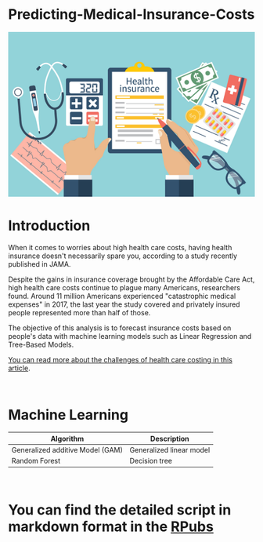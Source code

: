 
Predicting-Medical-Insurance-Costs
=========================



![](images/cost-of-health-coverage1.jpg)



# Introduction

When it comes to worries about high health care costs, having health insurance doesn't necessarily spare you, according to a study recently published in JAMA.

Despite the gains in insurance coverage brought by the Affordable Care Act, high health care costs continue to plague many Americans, researchers found. Around 11 million Americans experienced "catastrophic medical expenses" in 2017, the last year the study covered and privately insured people represented more than half of those.

The objective of this analysis is to forecast insurance costs based on people's data with 
machine learning models such as Linear Regression and Tree-Based Models. 


[You can read more about the challenges of health care costing in this article](https://www.npr.org/sections/health-shots/2020/11/12/934146128/despite-aca-coverage-gains-millions-still-suffer-catastrophic-health-care-costs). 

</br>


 
# Machine Learning

Algorithm                       | Description
---------------------------------|-------------
Generalized additive Model (GAM) | Generalized linear model   
Random Forest                    | Decision tree 

</br>




# You can find the detailed script in markdown format in the [RPubs](https://rpubs.com/AndoFreitas)